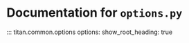 # Documentation for ``options.py``

::: titan.common.options
    options:
        show_root_heading: true